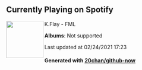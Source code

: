 ## Currently Playing on Spotify

[<img align="left" width="100" src="https://i.scdn.co/image/ab67616d0000b2731b8bd01f372e726845067c2e">](https://open.spotify.com/album/4u8WQJuGK4qZEHDb9y4l7Q)

K.Flay - FML

**Albums**: Not supported

Last updated at 02/24/2021 17:23

#### Generated with [20chan/github-now](https://github.com/20chan/github-now)


<!--
**20chan/20chan** is a ✨ _special_ ✨ repository because its `README.md` (this file) appears on your GitHub profile.

Here are some ideas to get you started:

- 🔭 I’m currently working on ...
- 🌱 I’m currently learning ...
- 👯 I’m looking to collaborate on ...
- 🤔 I’m looking for help with ...
- 💬 Ask me about ...
- 📫 How to reach me: ...
- 😄 Pronouns: ...
- ⚡ Fun fact: ...
-->
